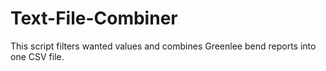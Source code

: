 # Text-File-Combiner

This script filters wanted values and combines Greenlee bend reports into one CSV file. 
